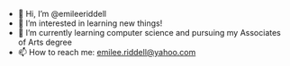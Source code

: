- 👋 Hi, I’m @emileeriddell
- 👀 I’m interested in learning new things!
- 🌱 I’m currently learning computer science and pursuing my Associates of Arts degree
- 📫 How to reach me: emilee.riddell@yahoo.com

<!---
emileeriddell/emileeriddell is a ✨ special ✨ repository because its `README.md` (this file) appears on your GitHub profile.
You can click the Preview link to take a look at your changes.
--->
